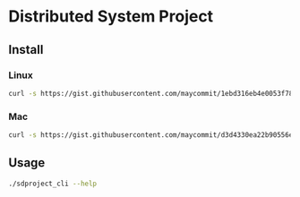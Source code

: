 # Distributed System Project

## Install

### Linux
```sh
curl -s https://gist.githubusercontent.com/maycommit/1ebd316eb4e0053f7887ea572065b521/raw/94b0175f303edce11ce2a5179fdccca650cf896a/sd-project-part-02-install-linux.sh | sh
```

### Mac
```sh
curl -s https://gist.githubusercontent.com/maycommit/d3d4330ea22b90556ef49fb02e50ff40/raw/7c1244fffacc1a00382f06781a6031c1c0189d59/sd-project-part-02-install-mac.sh | sh
```

## Usage
```sh
./sdproject_cli --help
```
